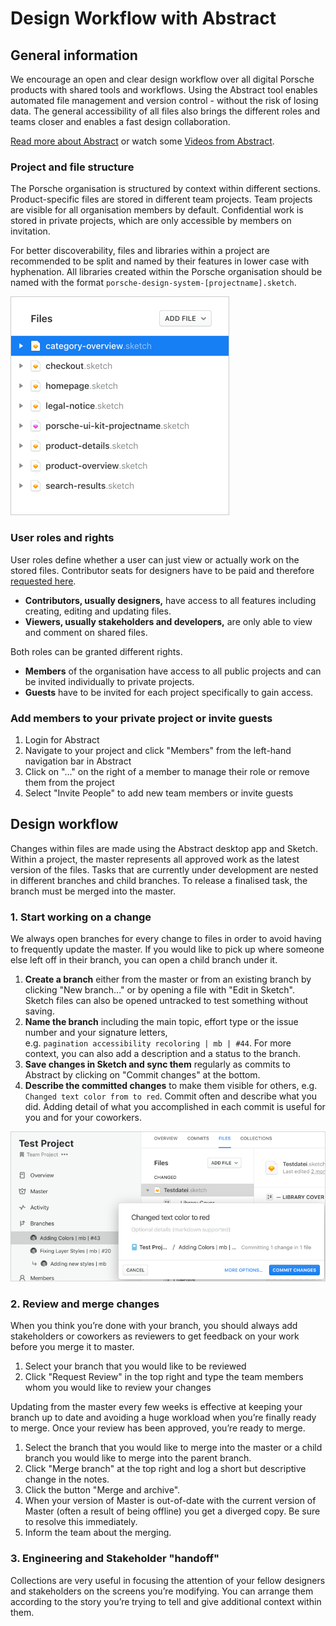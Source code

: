 # Design Workflow with Abstract

## General information 
We encourage an open and clear design workflow over all digital Porsche products with shared tools and workflows. Using the Abstract tool enables automated file management and version control - without the risk of losing data. The general accessibility of all files also brings the different roles and teams closer and enables a fast design collaboration.

[Read more about Abstract](https://www.goabstract.com/how-it-works/) or watch some [Videos from Abstract](https://vimeo.com/goabstract).

### Project and file structure
The Porsche organisation is structured by context within different sections. Product-specific files are stored in different team projects. Team projects are visible for all organisation members by default. Confidential work is stored in private projects, which are only accessible by members on invitation.

For better discoverability, files and libraries within a project are recommended to be split and named by their features in lower case with hyphenation. All libraries created within the Porsche organisation should be named with the format `porsche-design-system-[projectname].sketch`.

![Abstract file structure](../../assets/web/abstract-filestructure.png)

### User roles and rights
User roles define whether a user can just view or actually work on the stored files. Contributor seats for designers have to be paid and therefore [requested here](http://eepurl.com/gnOIXD).
- **Contributors, usually designers,** have access to all features including creating, editing and updating files.
- **Viewers, usually stakeholders and developers,** are only able to view and comment on shared files.

Both roles can be granted different rights. 
- **Members** of the organisation have access to all public projects and can be invited individually to private projects.
- **Guests** have to be invited for each project specifically to gain access.

### Add members to your private project or invite guests
1. Login for Abstract
2. Navigate to your project and click "Members" from the left-hand navigation bar in Abstract
3. Click on "..." on the right of a member to manage their role or remove them from the project
4. Select "Invite People" to add new team members or invite guests

## Design workflow
Changes within files are made using the Abstract desktop app and Sketch. Within a project, the master represents all approved work as the latest version of the files. Tasks that are currently under development are nested in different branches and child branches. To release a finalised task, the branch must be merged into the master.

### 1. Start working on a change
We always open branches for every change to files in order to avoid having to frequently update the master. If you would like to pick up where someone else left off in their branch, you can open a child branch under it.

1. **Create a branch** either from the master or from an existing branch by clicking "New branch..." or by opening a file with "Edit in Sketch". Sketch files can also be opened untracked to test something without saving.
2. **Name the branch** including the main topic, effort type or the issue number and your signature letters,  
e.g. `pagination accessibility recoloring | mb | #44`. For more context, you can also add a description and a status to the branch.
4. **Save changes in Sketch and sync them** regularly as commits to Abstract by clicking on "Commit changes" at the bottom. 
5. **Describe the committed changes** to make them visible for others, e.g. `Changed text color from to red`. Commit often and describe what you did. Adding detail of what you accomplished in each commit is useful for you and for your coworkers.

![Abstract branches](../../assets/web/abstract-branches.png)

### 2. Review and merge changes
When you think you’re done with your branch, you should always add stakeholders or coworkers as reviewers to get feedback on your work before you merge it to master.

1. Select your branch that you would like to be reviewed
2. Click "Request Review" in the top right and type the team members whom you would like to review your changes

Updating from the master every few weeks is effective at keeping your branch up to date and avoiding a huge workload when you’re finally ready to merge. Once your review has been approved, you’re ready to merge.

1. Select the branch that you would like to merge into the master or a child branch you would like to merge into the parent branch.
2. Click "Merge branch" at the top right and log a short but descriptive change in the notes.
3. Click the button "Merge and archive".
4. When your version of Master is out-of-date with the current version of Master (often a result of being offline) you get a diverged copy. Be sure to resolve this immediately.
5. Inform the team about the merging.

### 3. Engineering and Stakeholder "handoff"
Collections are very useful in focusing the attention of your fellow designers and stakeholders on the screens you’re modifying. You can arrange them according to the story you’re trying to tell and give additional context within them.
